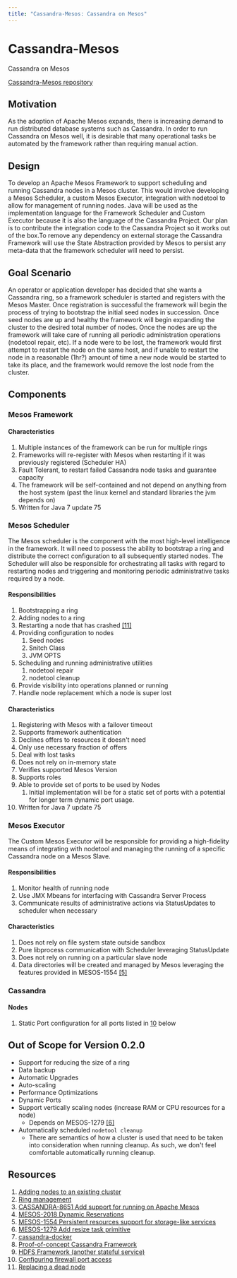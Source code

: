 ```yaml
---
title: "Cassandra-Mesos: Cassandra on Mesos"
---
```


<div class="jumbotron text-center">
  <h1>Cassandra-Mesos</h1>
  <p class="lead">
    Cassandra on Mesos
  </p>
  <p>
    <a href="https://github.com/mesosphere/cassandra-mesos"
        class="btn btn-lg btn-primary">
      Cassandra-Mesos repository
    </a>
  </p>
</div>

## Motivation

As the adoption of Apache Mesos expands, there is increasing demand to run distributed database systems such as Cassandra. In order to run Cassandra on Mesos well, it is desirable that many operational tasks be automated by the framework rather than requiring manual action.

## Design

To develop an Apache Mesos Framework to support scheduling and running Cassandra nodes in a Mesos cluster.  This would involve developing a Mesos Scheduler, a custom Mesos Executor, integration with nodetool to allow for management of running nodes. Java will be used as the implementation language for the Framework Scheduler and Custom Executor because it is also the language of the Cassandra Project. Our plan is to contribute the integration code to the Cassandra Project so it works out of the box.To remove any dependency on external storage the Cassandra Framework will use the State Abstraction provided by Mesos to persist any meta-data that the framework scheduler will need to persist.

## Goal Scenario

An operator or application developer has decided that she wants a Cassandra ring, so a framework scheduler is started and registers with the Mesos Master. Once registration is successful the framework will begin the process of trying to bootstrap the initial seed nodes in succession. Once seed nodes are up and healthy the framework will begin expanding the cluster to the desired total number of nodes.  Once the nodes are up the framework will take care of running all periodic administration operations (nodetool repair, etc).  If a node were to be lost, the framework would first attempt to restart the node on the same host, and if unable to restart the node in a reasonable (1hr?) amount of time a new node would be started to take its place, and the framework would remove the lost node from the cluster.

## Components

### Mesos Framework

#### Characteristics

1. Multiple instances of the framework can be run for multiple rings
1. Frameworks will re-register with Mesos when restarting if it was previously registered (Scheduler HA)
1. Fault Tolerant, to restart failed Cassandra node tasks and guarantee capacity
1. The framework will be self-contained and not depend on anything from the host system (past the linux kernel and standard libraries the jvm depends on)
1. Written for Java 7 update 75

### Mesos Scheduler

The Mesos scheduler is the component with the most high-level intelligence in the framework. It will need to possess the ability to bootstrap a ring and distribute the correct configuration to all subsequently started nodes. The Scheduler will also be responsible for orchestrating all tasks with regard to restarting nodes and triggering and monitoring periodic administrative tasks required by a node.

#### Responsibilities

1. Bootstrapping a ring
1. Adding nodes to a ring
1. Restarting a node that has crashed [[11]](#resources)
1. Providing configuration to nodes
    1. Seed nodes
    1. Snitch Class
    1. JVM OPTS
1. Scheduling and running administrative utilities
    1. nodetool repair
    1. nodetool cleanup
1. Provide visibility into operations planned or running
1. Handle node replacement which a node is super lost

#### Characteristics

1. Registering with Mesos with a failover timeout
1. Supports framework authentication
1. Declines offers to resources it doesn't need
1. Only use necessary fraction of offers
1. Deal with lost tasks
1. Does not rely on in-memory state
1. Verifies supported Mesos Version
1. Supports roles
1. Able to provide set of ports to be used by Nodes
    1. Initial implementation will be for a static set of ports with a potential for longer term dynamic port usage.
1. Written for Java 7 update 75

### Mesos Executor

The Custom Mesos Executor will be responsible for providing a high-fidelity means of integrating with nodetool and managing the running of a specific Cassandra node on a Mesos Slave.

#### Responsibilities

1. Monitor health of running node
1. Use JMX Mbeans for interfacing with Cassandra Server Process
1. Communicate results of administrative actions via StatusUpdates to scheduler when necessary

#### Characteristics

1. Does not rely on file system state outside sandbox
1. Pure libprocess communication with Scheduler leveraging StatusUpdate
1. Does not rely on running on a particular slave node
1. Data directories will be created and managed by Mesos leveraging the features provided in MESOS-1554 [[5]](#resources)

### Cassandra

#### Nodes
1. Static Port configuration for all ports listed in [10](#resources) below

## Out of Scope for Version 0.2.0

* Support for reducing the size of a ring
* Data backup
* Automatic Upgrades
* Auto-scaling
* Performance Optimizations
* Dynamic Ports
* Support vertically scaling nodes (increase RAM or CPU resources for a node)
  * Depends on MESOS-1279 [[6]](#resources)
* Automatically scheduled `nodetool cleanup`
  * There are semantics of how a cluster is used that need to be taken into consideration when running cleanup. As such, we don't feel comfortable automatically running cleanup.

## Resources

1. [Adding nodes to an existing cluster](http://www.datastax.com/documentation/cassandra/2.1/cassandra/operations/ops_add_node_to_cluster_t.html)
2. [Ring management](https://wiki.apache.org/cassandra/Operations#Ring_management)
3. [CASSANDRA-8651 Add support for running on Apache Mesos](https://issues.apache.org/jira/browse/CASSANDRA-8651)
4. [MESOS-2018 Dynamic Reservations](https://issues.apache.org/jira/browse/MESOS-2018)
5. [MESOS-1554 Persistent resources support for storage-like services](https://issues.apache.org/jira/browse/MESOS-1554)
6. [MESOS-1279 Add resize task primitive](https://issues.apache.org/jira/browse/MESOS-1279)
7. [cassandra-docker](https://github.com/tobert/cassandra-docker)
8. [Proof-of-concept Cassandra Framework](https://github.com/mesosphere/cassandra-mesos)
9. [HDFS Framework (another stateful service)](https://github.com/mesosphere/hdfs)
10. [Configuring firewall port access](http://www.datastax.com/documentation/cassandra/2.0/cassandra/security/secureFireWall_r.html)
11. [Replacing a dead node](http://www.datastax.com/documentation/cassandra/2.0/cassandra/operations/ops_replace_node_t.html)
